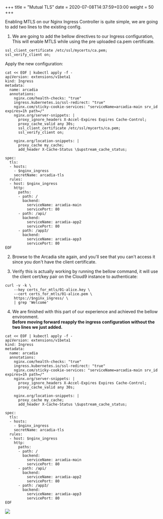 +++
title = "Mutual TLS"
date = 2020-07-08T14:37:59+03:00
weight = 50
+++

Enabling MTLS on our Nginx Ingress Controller is quite simple, we are going to add two lines to the existing config.
1. We are going to add the bellow directives to our Ingress configuration, This will enable MTLS while using the pre uploaded ca.pem certificate.
```
ssl_client_certificate /etc/ssl/mycerts/ca.pem;  
ssl_verify_client on;
```

Apply the new configuration:
```
cat << EOF | kubectl apply -f -
apiVersion: extensions/v1beta1
kind: Ingress
metadata:
  name: arcadia
  annotations:
    nginx.com/health-checks: "true"    	
    ingress.kubernetes.io/ssl-redirect: "true"
    nginx.com/sticky-cookie-services: "serviceName=arcadia-main srv_id expires=1h path=/"
    nginx.org/server-snippets: |
      proxy_ignore_headers X-Accel-Expires Expires Cache-Control;
      proxy_cache_valid any 30s;
      ssl_client_certificate /etc/ssl/mycerts/ca.pem;
      ssl_verify_client on;

    nginx.org/location-snippets: |      
      proxy_cache my_cache;
      add_header X-Cache-Status \$upstream_cache_status;

spec:
  tls:
  - hosts:
    - $nginx_ingress
    secretName: arcadia-tls
  rules:
  - host: $nginx_ingress
    http:
      paths:
      - path: /
        backend:
          serviceName: arcadia-main
          servicePort: 80
      - path: /api/
        backend:
          serviceName: arcadia-app2
          servicePort: 80
      - path: /app3/
        backend:
          serviceName: arcadia-app3
          servicePort: 80
EOF
```  

2. Browse to the Arcadia site again, and you'll see that you can't access it since you don't have the client certificate.  
    
3. Verify this is actually working by running the bellow command, it will use the client cert/key pair on the Cloud9 instance to authenticate:

```
curl -v -k \
    --key certs_for_mtls/01-alice.key \
    --cert certs_for_mtls/01-alice.pem \
    https://$nginx_ingress/ \
    | grep 'Welcome'
```


4. We are finished with this part of our experience and achieved the bellow environment.  
**Before moving forward reapply the ingress configuration without the two lines we just added.**  

```
cat << EOF | kubectl apply -f -
apiVersion: extensions/v1beta1
kind: Ingress
metadata:
  name: arcadia
  annotations:
    nginx.com/health-checks: "true"    	
    ingress.kubernetes.io/ssl-redirect: "true"
    nginx.com/sticky-cookie-services: "serviceName=arcadia-main srv_id expires=1h path=/"
    nginx.org/server-snippets: |
      proxy_ignore_headers X-Accel-Expires Expires Cache-Control;
      proxy_cache_valid any 30s;      

    nginx.org/location-snippets: |      
      proxy_cache my_cache;
      add_header X-Cache-Status \$upstream_cache_status;

spec:
  tls:
  - hosts:
    - $nginx_ingress
    secretName: arcadia-tls
  rules:
  - host: $nginx_ingress
    http:
      paths:
      - path: /
        backend:
          serviceName: arcadia-main
          servicePort: 80
      - path: /api/
        backend:
          serviceName: arcadia-app2
          servicePort: 80
      - path: /app3/
        backend:
          serviceName: arcadia-app3
          servicePort: 80
EOF
```


![](/images/5env.JPG)
